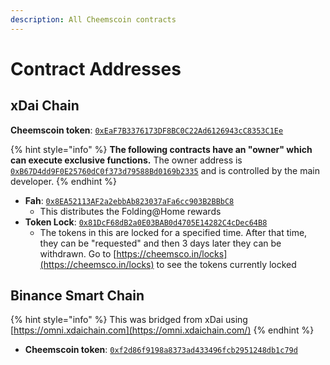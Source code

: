 ```yaml
---
description: All Cheemscoin contracts
---
```


# Contract Addresses

## xDai Chain

**Cheemscoin token**: [`0xEaF7B3376173DF8BC0C22Ad6126943cC8353C1Ee`](https://blockscout.com/xdai/mainnet/address/0xEaF7B3376173DF8BC0C22Ad6126943cC8353C1Ee/contracts)

{% hint style="info" %}
**The following contracts have an "owner" which can execute exclusive functions.** The owner address is [`0xB67D4dd9F0E25760dC0f373d79588Bd0169b2335`](https://blockscout.com/xdai/mainnet/address/0xB67D4dd9F0E25760dC0f373d79588Bd0169b2335/transactions) and is controlled by the main developer.
{% endhint %}

* **Fah**: [`0x8EA52113AF2a2ebbAb823037aFa6cc903B2BBbC8`](https://blockscout.com/xdai/mainnet/address/0x8EA52113AF2a2ebbAb823037aFa6cc903B2BBbC8/transactions)
  * This distributes the Folding@Home rewards
* **Token Lock**: [`0x81DcF68dB2a0E03BAB0d4705E14282C4cDec64B8`](https://blockscout.com/xdai/mainnet/address/0x81DcF68dB2a0E03BAB0d4705E14282C4cDec64B8)
  * The tokens in this are locked for a specified time. After that time, they can be "requested" and then 3 days later they can be withdrawn. Go to [https://cheemsco.in/locks](https://cheemsco.in/locks) to see the tokens currently locked

## **Binance Smart Chain**

{% hint style="info" %}
This was bridged from xDai using [https://omni.xdaichain.com](https://omni.xdaichain.com/)
{% endhint %}

* **Cheemscoin token**: [`0xf2d86f9198a8373ad433496fcb2951248db1c79d`](https://bscscan.com/token/0xf2d86f9198a8373ad433496fcb2951248db1c79d) 

